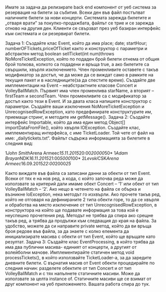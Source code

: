 Имате за задача да релизирате back end компонент от уеб система за резервация на билети за събития. Всеки ден във файл постъпват наличните билети за нови концерти. Системата зарежда билетите и „отваря врати” за покупко-продажбата, файлът се трие и се зарежда отново на другия ден. Клиенти се свързват през уеб базиран интерфейс към системата и си резервират билети.

Задача 1: Създайте клас Event, който да има place; date; startHour; numberOFTickets,priceOfTicket както и конструктор с 
параметри и абстрактен метод boolean sellTicket(int num)throws NoMoreTicketException, който по подаден брой билети отнема от
общия брой толкова, колкото са подадени и връща true, а ако билетите са свършили, хвърля изключението. Член променливите оставете
с такъв модификатор за достъп, че да може да се виждат само в рамките на текущия пакет и в наследниците(за да спестите време). 
Създайте две имплементации на Event – неабстрактните класове Concert и VolleyBallMatch. Първият има член променлива starName,
а вторият – firstTeam и secondTeam. Член променливите са с модификатор за достъп както тези в Event. И за двата класа напишете 
конструктор с параметри. Създайте ваши изключения NoMoreTicketException и UnrecognisedRowException, като предефинирате конструктурите им,
приемащи стринг, и методите им getMessage().
Задача 2: Създайте интерфейс Importable, който да има един метод Object[] importDataFromFile(), който хвърля IOException. 
Създайте клас, имплементиращ интерфейса, с име TicketLoader. Той чете от файл на име: „dailytickets.txt“. 
Файлът съдържа информацията за билетите в следния вид:

1*John Smith*Arena Armeec*15.11.2015*20:00*20000*50*
1*Adam Brayan*NDK*16.11.2015*21:00*5000*100*
2*Levski*CSK*Arena Armeec*16.09.2015*22:00*2000*25*

Както виждате във файла са записани данни за обекти от тип Event. Всеки от тях е на нов ред, а кода, с който започва реда може да 
използвате за критерий дали имаме обект Concert – ‘1‘ или обект от тип VolleyBallMatch – ‘2’. Ако нещо в четенето на файла се обърка 
и възникне IoException, нека методът го изхвърли. Ако прочете такъв ред, който не отговаря на дефинираните 2 типа обекти горе, то да 
се хвърля и обработва на място изключение от тип UnrecognisedRowException, в конструктора на който ще подавате информация за това кой
е неуспешно прочетения ред. Методът не трябва да спира ако срещне такъв ред, а трябва да продължи към следващия до края на файла.
За удобство, можете да си направите private метод, който да ви връща броя редове във файла, за да знаете с колко елемента да 
инициализирате масива с обекти от тип Event, който ще връщате като резултат.
Задача 3: Създайте клас EventProcessing, в койтo трябва да има два публични масива- единият от концерти, а другият от волейболни мачове.
Имплементирайте статичен метод void processTickets(), в който използвайте TicketLoader-а, за да заредите дневните билети. 
С върнатия масив от Event обекти процедирайте по следния начин: разделете обектите от тип Concert и от тип VolleyBallMatch и с тях 
напълнете статичните масиви. Може да използвате за целта instance of. Статичните масиви ще се взимат от друг 
компонент на уеб приложението. Вашата работа спира до тук.
